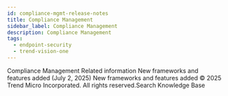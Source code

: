 ```yaml
---
id: compliance-mgmt-release-notes
title: Compliance Management
sidebar_label: Compliance Management
description: Compliance Management
tags:
  - endpoint-security
  - trend-vision-one
---
```


 Compliance Management Related information New frameworks and features added (July 2, 2025) New frameworks and features added © 2025 Trend Micro Incorporated. All rights reserved.Search Knowledge Base